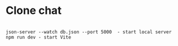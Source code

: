 # Clone chat 

```shell

json-server --watch db.json --port 5000  - start local server
npm run dev - start Vite 
```